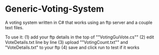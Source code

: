 # Generic-Voting-System
A voting system written in C# that works using an ftp server and a couple text files.

To use it:
(1) add your ftp details in the top of ""VotingGuiVote.cs""
(2) edit VoteDetails.txt line by line
(3) upload ""VotingCount.txt"" and "VoteDetails.txt" to your ftp
(4) save and click run to test if it works
